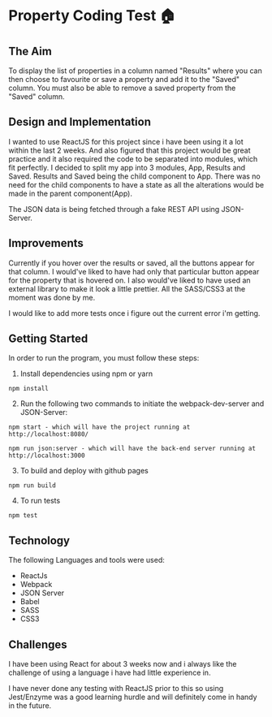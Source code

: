 # Property Coding Test :house:

## The Aim

To display the list of properties in a column named "Results" where you can then choose to favourite or save a property and add it to the "Saved" column. You must also be able to remove a saved property from the "Saved" column.

## Design and Implementation

I wanted to use ReactJS for this project since i have been using it a lot within the last 2 weeks. And also figured that this project would be great practice and it also required the code to be separated into modules, which fit perfectly. I decided to split my app into 3 modules, App, Results and Saved. Results and Saved being the child component to App. There was no need for the child components to have a state as all the alterations would be made in the parent component(App).

The JSON data is being fetched through a fake REST API using JSON-Server.

## Improvements

Currently if you hover over the results or saved, all the buttons appear for that column. I would've liked to have had only that particular button appear for the property that is hovered on. I also would've liked to have used an external library to make it look a little prettier. All the SASS/CSS3 at the moment was done by me. 


I would like to add more tests once i figure out the current error i'm getting. 

## Getting Started

In order to run the program, you must follow these steps:

1. Install dependencies using npm or yarn

```
npm install
```
2. Run the following two commands to initiate the webpack-dev-server and JSON-Server:

```
npm start - which will have the project running at http://localhost:8080/
```
```
npm run json:server - which will have the back-end server running at http://localhost:3000
```

3. To build and deploy with github pages

```
npm run build
```

4. To run tests

```
npm test
```

## Technology

The following Languages and tools were used:

* ReactJs
* Webpack
* JSON Server
* Babel
* SASS
* CSS3


## Challenges

I have been using React for about 3 weeks now and i always like the challenge of using a language i have had little experience in. 

I have never done any testing with ReactJS prior to this so using Jest/Enzyme was a good learning hurdle and will definitely come in handy in the future. 